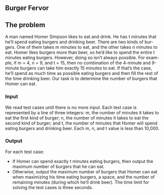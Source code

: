 ## Burger Fervor

## The problem
A man named Homer Simpson likes to eat and drink. He has t minutes that
he’ll spend eating burgers and drinking beer. There are two kinds of bur-
gers. One of them takes m minutes to eat, and the other takes n minutes
to eat.
Homer likes burgers more than beer, so he’d like to spend the entire t
minutes eating burgers. However, doing so isn’t always possible. For exam-
ple, if m = 4, n = 9, and t = 15, then no combination of the 4-minute and
9-minute burgers can take him exactly 15 minutes to eat. If that’s the case,
he’ll spend as much time as possible eating burgers and then fill the rest of
the time drinking beer. Our task is to determine the number of burgers that
Homer can eat.

### Input
We read test cases until there is no more input. Each test case is represented
by a line of three integers: m, the number of minutes it takes to eat the first
kind of burger; n, the number of minutes it takes to eat the second kind of
burger; and t, the number of minutes that Homer will spend eating burgers
and drinking beer. Each m, n, and t value is less than 10,000.

### Output
For each test case:
- If Homer can spend exactly t minutes eating burgers, then output
  the maximum number of burgers that he can eat.
- Otherwise, output the maximum number of burgers that Homer
  can eat when maximizing his time eating burgers, a space, and the
  number of remaining minutes (during which he’ll drink beer).
  The time limit for solving the test cases is three seconds.
